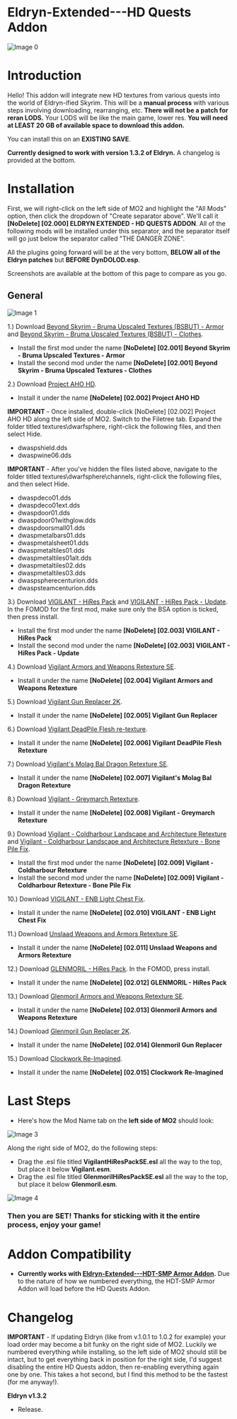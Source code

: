 # Eldryn-Extended---HD Quests Addon

![Image 0](https://i.imgur.com/t7FcCDv.png)

# Introduction

Hello! This addon will integrate new HD textures from various quests into the world of Eldryn-ified Skyrim. This will be a **manual process** with various steps involving downloading, rearranging, etc. **There will not be a patch for reran LODS.** Your LODS will be like the main game, lower res. **You will need at LEAST 20 GB of available space to download this addon.**

You can install this on an **EXISTING SAVE**.

**Currently designed to work with version 1.3.2 of Eldryn.** A changelog is provided at the bottom.

# Installation

First, we will right-click on the left side of MO2 and highlight the "All Mods" option, then click the dropdown of "Create separator above". We'll call it **[NoDelete] [02.000] ELDRYN EXTENDED - HD QUESTS ADDON**. All of the following mods will be installed under this separator, and the separator itself will go just below the separator called "THE DANGER ZONE". 

All the plugins going forward will be at the very bottom, **BELOW all of the Eldryn patches** but **BEFORE DynDOLOD.esp**.

Screenshots are available at the bottom of this page to compare as you go.

## General

![Image 1](https://i.imgur.com/sPJ9CVC.png)

1.) Download [Beyond Skyrim - Bruma Upscaled Textures (BSBUT) - Armor](https://www.nexusmods.com/skyrimspecialedition/mods/34413?tab=files&file_id=132985&nmm=1) and [Beyond Skyrim - Bruma Upscaled Textures (BSBUT) - Clothes](https://www.nexusmods.com/skyrimspecialedition/mods/34413?tab=files&file_id=132819&nmm=1).
   - Install the first mod under the name **[NoDelete] [02.001] Beyond Skyrim - Bruma Upscaled Textures - Armor**
   - Install the second mod under the name **[NoDelete] [02.001] Beyond Skyrim - Bruma Upscaled Textures - Clothes**

2.) Download [Project AHO HD](https://www.nexusmods.com/skyrimspecialedition/mods/85835?tab=files&file_id=363464&nmm=1).
  - Install it under the name **[NoDelete] [02.002] Project AHO HD**

**IMPORTANT** - Once installed, double-click [NoDelete] [02.002] Project AHO HD along the left side of MO2. Switch to the Filetree tab. Expand the folder titled textures\dwarfsphere, right-click the following files, and then select Hide.

- dwaspshield.dds
- dwaspwine06.dds

**IMPORTANT** - After you've hidden the files listed above, navigate to the folder titled textures\dwarfsphere\channels, right-click the following files, and then select Hide.

- dwaspdeco01.dds
- dwaspdeco01ext.dds
- dwaspdoor01.dds
- dwaspdoor01withglow.dds
- dwaspdoorsmall01.dds
- dwaspmetalbars01.dds
- dwaspmetalsheet01.dds
- dwaspmetaltiles01.dds
- dwaspmetaltiles01alt.dds
- dwaspmetaltiles02.dds
- dwaspmetaltiles03.dds
- dwaspspherecenturion.dds
- dwaspsteamcenturion.dds

3.) Download [VIGILANT - HiRes Pack](https://www.nexusmods.com/skyrimspecialedition/mods/11849?tab=files&file_id=323587&nmm=1) and [VIGILANT - HiRes Pack - Update](https://www.nexusmods.com/skyrimspecialedition/mods/11849?tab=files&file_id=324759&nmm=1). In the FOMOD for the first mod, make sure only the BSA option is ticked, then press install.
  - Install the first mod under the name **[NoDelete] [02.003] VIGILANT - HiRes Pack**
  - Install the second mod under the name **[NoDelete] [02.003] VIGILANT - HiRes Pack - Update**

4.) Download [Vigilant Armors and Weapons Retexture SE](https://www.nexusmods.com/skyrimspecialedition/mods/45735?tab=files&file_id=332186&nmm=1).
  - Install it under the name **[NoDelete] [02.004] Vigilant Armors and Weapons Retexture**

5.) Download [Vigilant Gun Replacer 2K](https://www.nexusmods.com/skyrimspecialedition/mods/38039?tab=files&file_id=149228&nmm=1).
  - Install it under the name **[NoDelete] [02.005] Vigilant Gun Replacer**

6.) Download [Vigilant DeadPile Flesh re-texture](https://www.nexusmods.com/skyrimspecialedition/mods/56089?tab=files&file_id=230535&nmm=1).
  - Install it under the name **[NoDelete] [02.006] Vigilant DeadPile Flesh Retexture**

7.) Download [Vigilant's Molag Bal Dragon Retexture SE](https://www.nexusmods.com/skyrimspecialedition/mods/82040?tab=files&file_id=346652&nmm=1).
  - Install it under the name **[NoDelete] [02.007] Vigilant's Molag Bal Dragon Retexture**

8.) Download [Vigilant - Greymarch Retexture](https://www.nexusmods.com/skyrimspecialedition/mods/58390?tab=files&file_id=241038&nmm=1).
  - Install it under the name **[NoDelete] [02.008] Vigilant - Greymarch Retexture**

9.) Download [Vigilant - Coldharbour Landscape and Architecture Retexture](https://www.nexusmods.com/skyrimspecialedition/mods/81411?tab=files&file_id=343820&nmm=1) and [Vigilant - Coldharbour Landscape and Architecture Retexture - Bone Pile Fix](https://www.nexusmods.com/skyrimspecialedition/mods/86032?tab=files&file_id=364382&nmm=1).
  - Install the first mod under the name **[NoDelete] [02.009] Vigilant - Coldharbour Retexture**
  - Install the second mod under the name **[NoDelete] [02.009] Vigilant - Coldharbour Retexture - Bone Pile Fix**

10.) Download [VIGILANT - ENB Light Chest Fix](https://www.nexusmods.com/skyrimspecialedition/mods/76205?tab=files&file_id=319907&nmm=1).
  - Install it under the name **[NoDelete] [02.010] VIGILANT - ENB Light Chest Fix**

11.) Download [Unslaad Weapons and Armors Retexture SE](https://www.nexusmods.com/skyrimspecialedition/mods/68526?tab=files&file_id=296271&nmm=1).
  - Install it under the name **[NoDelete] [02.011] Unslaad Weapons and Armors Retexture**

12.) Download [GLENMORIL - HiRes Pack](https://www.nexusmods.com/skyrimspecialedition/mods/32998?tab=files&file_id=290417&nmm=1). In the FOMOD, press install.
  - Install it under the name **[NoDelete] [02.012] GLENMORIL - HiRes Pack**

13.) Download [Glenmoril Armors and Weapons Retexture SE](https://www.nexusmods.com/skyrimspecialedition/mods/72784?tab=files&file_id=304951&nmm=1).
  - Install it under the name **[NoDelete] [02.013] Glenmoril Armors and Weapons Retexture**

14.) Download [Glenmoril Gun Replacer 2K](https://www.nexusmods.com/skyrimspecialedition/mods/38039?tab=files&file_id=149226&nmm=1).
  - Install it under the name **[NoDelete] [02.014] Glenmoril Gun Replacer**

15.) Download [Clockwork Re-Imagined](https://www.nexusmods.com/skyrimspecialedition/mods/71532?tab=files&file_id=299637&nmm=1).
  - Install it under the name **[NoDelete] [02.015] Clockwork Re-Imagined**

# Last Steps

   - Here's how the Mod Name tab on the **left side of MO2** should look:

![Image 3](https://i.imgur.com/gAypNQw.png)

Along the right side of MO2, do the following steps:
   - Drag the .esl file titled **VigilantHiResPackSE.esl** all the way to the top, but place it below **Vigilant.esm**.
   - Drag the .esl file titled **GlenmorilHiResPackSE.esl** all the way to the top, but place it below **Glenmoril.esm**.

![Image 4](https://i.imgur.com/fx2HaYp.png)

### Then you are SET! Thanks for sticking with it the entire process, enjoy your game!

# Addon Compatibility

   - **Currently works with [Eldryn-Extended---HDT-SMP Armor Addon](https://github.com/Foamimi/Eldryn-Extended---HDT-SMP-Armor-Addon/blob/main/README.md).** Due to the nature of how we numbered everything, the HDT-SMP Armor Addon will load before the HD Quests Addon.

# Changelog

**IMPORTANT** - If updating Eldryn (like from v.1.0.1 to 1.0.2 for example) your load order may become a bit funky on the right side of MO2. Luckily we numbered everything while installing, so the left side of MO2 should still be intact, but to get everything back in position for the right side, I'd suggest disabling the entire HD Quests addon, then re-enabling everything again one by one. This takes a hot second, but I find this method to be the fastest (for me anyway!).

**Eldryn v1.3.2**
  - Release.

